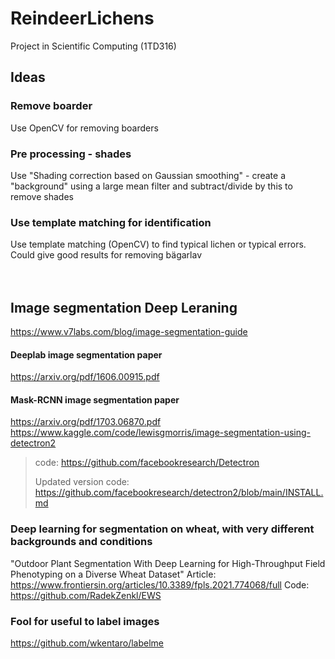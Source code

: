# ReindeerLichens

Project in Scientific Computing (1TD316)

## Ideas 

### Remove boarder
Use OpenCV for removing boarders

### Pre processing - shades
Use "Shading correction based on Gaussian smoothing" - create a "background" using a large mean filter and subtract/divide by this to remove shades

### Use template matching for identification
Use template matching (OpenCV) to find typical lichen or typical errors. Could give good results for removing bägarlav 
<br>
<br>
<br>

## Image segmentation Deep Leraning

https://www.v7labs.com/blog/image-segmentation-guide

#### Deeplab image segmentation paper

https://arxiv.org/pdf/1606.00915.pdf

#### Mask-RCNN image segmentation paper

https://arxiv.org/pdf/1703.06870.pdf
https://www.kaggle.com/code/lewisgmorris/image-segmentation-using-detectron2 

> code: https://github.com/facebookresearch/Detectron
>
> Updated version code: https://github.com/facebookresearch/detectron2/blob/main/INSTALL.md

### Deep learning for segmentation on wheat, with very different backgrounds and conditions
"Outdoor Plant Segmentation With Deep Learning for High-Throughput Field Phenotyping on a Diverse Wheat Dataset"
Article: https://www.frontiersin.org/articles/10.3389/fpls.2021.774068/full
Code: https://github.com/RadekZenkl/EWS


### Fool for useful to label images

https://github.com/wkentaro/labelme
